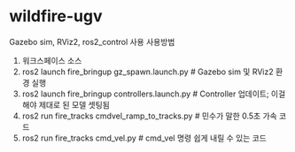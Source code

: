 # wildfire-ugv

Gazebo sim, RViz2, ros2_control 사용 
사용방법
1. 워크스페이스 소스
2. ros2 launch fire_bringup gz_spawn.launch.py # Gazebo sim 및 RViz2 환경 실행
3. ros2 launch fire_bringup controllers.launch.py # Controller 업데이트; 이걸 해야 제대로 된 모델 셋팅됨
4. ros2 run fire_tracks cmdvel_ramp_to_tracks.py # 민수가 말한 0.5초 가속 코드
5. ros2 run fire_tracks cmd_vel.py # cmd_vel 명령 쉽게 내릴 수 있는 코드
